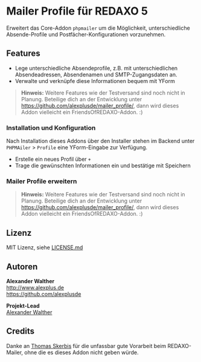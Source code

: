 # Mailer Profile für REDAXO 5

Erweitert das Core-Addon `phpmailer` um die Möglichkeit, unterschiedliche Absende-Profile und Postfächer-Konfigurationen vorzunehmen. 
## Features

* Lege unterschiedliche Absendeprofile, z.B. mit unterschiedlichen Absendeadressen, Absendenamen und SMTP-Zugangsdaten an.
* Verwalte und verknüpfe diese Informationen bequem mit YForm

> **Hinweis:** Weitere Features wie der Testversand sind noch nicht in Planung. Beteilige dich an der Entwicklung unter https://github.com/alexplusde/mailer_profile/, dann wird dieses Addon vielleicht ein FriendsOfREDAXO-Addon. :)
### Installation und Konfiguration

Nach Installation dieses Addons über den Installer stehen im Backend unter `PHPMAiler` > `Profile` eine YForm-Eingabe zur Verfügung.

* Erstelle ein neues Profil über `+`
* Trage die gewünschten Informationen ein und bestätige mit Speichern
### Mailer Profile erweitern

> **Hinweis:** Weitere Features wie der Testversand sind noch nicht in Planung. Beteilige dich an der Entwicklung unter https://github.com/alexplusde/mailer_profile/, dann wird dieses Addon vielleicht ein FriendsOfREDAXO-Addon. :)
## Lizenz

MIT Lizenz, siehe [LICENSE.md](https://github.com/alexplusde/mailer_profile/blob/master/LICENSE.md)  

## Autoren

**Alexander Walther**  
http://www.alexplus.de  
https://github.com/alexplusde  

**Projekt-Lead**  
[Alexander Walther](https://github.com/alexplusde)

## Credits

Danke an [Thomas Skerbis](https://github.com/skerbis) für die unfassbar gute Vorarbeit beim REDAXO-Mailer, ohne die es dieses Addon nicht geben würde.
